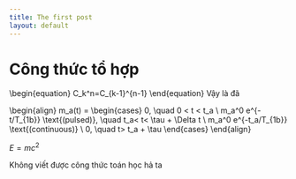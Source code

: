 ```yaml
---
title: The first post
layout: default
---
```

    

# Công thức tổ hợp
\begin{equation} 
    C_k^n=C_{k-1}^{n-1} 
\end{equation}
Vậy là đã 

\begin{align} 
m_a(t) = \begin{cases} 0, \quad 0 < t < t_a \\ m_a^0 e^{-t/T_{1b}} \text{(pulsed)}, \quad t_a< t< \tau + \Delta t \\ m_a^0 e^{-t_a/T_{1b}} \text{(continuous)} \\ 0, \quad t> t_a + \tau \end{cases} 
\end{align}

$E=mc^2$

Không viết được công thức toán học hả ta